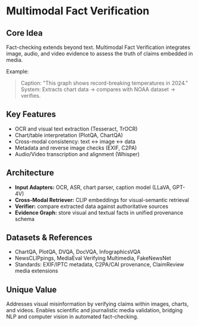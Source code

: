 # Multimodal Fact Verification

## Core Idea

Fact-checking extends beyond text. Multimodal Fact Verification integrates image, audio, and video evidence to assess the truth of claims embedded in media.

Example:
> Caption: "This graph shows record-breaking temperatures in 2024."  
System: Extracts chart data → compares with NOAA dataset → verifies.

## Key Features

- OCR and visual text extraction (Tesseract, TrOCR)
- Chart/table interpretation (PlotQA, ChartQA)
- Cross-modal consistency: text ↔ image ↔ data
- Metadata and reverse image checks (EXIF, C2PA)
- Audio/Video transcription and alignment (Whisper)

## Architecture

- **Input Adapters:** OCR, ASR, chart parser, caption model (LLaVA, GPT-4V)
- **Cross-Modal Retriever:** CLIP embeddings for visual-semantic retrieval
- **Verifier:** compare extracted data against authoritative sources
- **Evidence Graph:** store visual and textual facts in unified provenance schema

## Datasets & References

- ChartQA, PlotQA, DVQA, DocVQA, InfographicsVQA
- NewsCLIPpings, MediaEval Verifying Multimedia, FakeNewsNet
- Standards: EXIF/IPTC metadata, C2PA/CAI provenance, ClaimReview media extensions

## Unique Value

Addresses visual misinformation by verifying claims within images, charts, and videos. Enables scientific and journalistic media validation, bridging NLP and computer vision in automated fact-checking.
